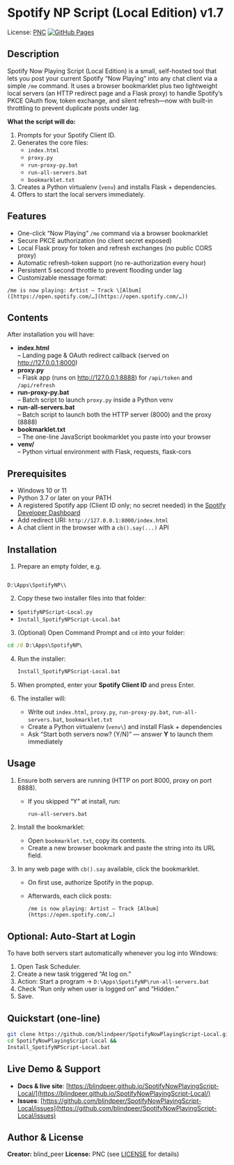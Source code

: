 # Spotify NP Script (Local Edition) v1.7

License: [PNC](LICENSE)
[![GitHub Pages](https://img.shields.io/badge/Docs-GitHub%20Pages-blue.svg)](https://blindpeer.github.io/SpotifyNowPlayingScript-Local/)

## Description

Spotify Now Playing Script (Local Edition) is a small, self-hosted tool that lets you post your current Spotify “Now Playing” into any chat client via a simple `/me` command. It uses a browser bookmarklet plus two lightweight local servers (an HTTP redirect page and a Flask proxy) to handle Spotify’s PKCE OAuth flow, token exchange, and silent refresh—now with built-in throttling to prevent duplicate posts under lag.

**What the script will do:**
1. Prompts for your Spotify Client ID.  
2. Generates the core files:
   - `index.html`  
   - `proxy.py`  
   - `run-proxy-py.bat`  
   - `run-all-servers.bat`  
   - `bookmarklet.txt`  
3. Creates a Python virtualenv (`venv`) and installs Flask + dependencies.  
4. Offers to start the local servers immediately.

## Features

- One-click “Now Playing” `/me` command via a browser bookmarklet  
- Secure PKCE authorization (no client secret exposed)  
- Local Flask proxy for token and refresh exchanges (no public CORS proxy)  
- Automatic refresh-token support (no re-authorization every hour)  
- Persistent 5 second throttle to prevent flooding under lag  
- Customizable message format:  
```
/me is now playing: Artist – Track \[Album] ([https://open.spotify.com/…](https://open.spotify.com/…))

```

## Contents

After installation you will have:
- **index.html**  
– Landing page & OAuth redirect callback (served on http://127.0.0.1:8000)  
- **proxy.py**  
– Flask app (runs on http://127.0.0.1:8888) for `/api/token` and `/api/refresh`  
- **run-proxy-py.bat**  
– Batch script to launch `proxy.py` inside a Python venv  
- **run-all-servers.bat**  
– Batch script to launch both the HTTP server (8000) and the proxy (8888)  
- **bookmarklet.txt**  
– The one-line JavaScript bookmarklet you paste into your browser  
- **venv/**  
– Python virtual environment with Flask, requests, flask-cors  

## Prerequisites

- Windows 10 or 11  
- Python 3.7 or later on your PATH  
- A registered Spotify app (Client ID only; no secret needed) in the [Spotify Developer Dashboard](https://developer.spotify.com/dashboard/)  
- Add redirect URI: `http://127.0.0.1:8000/index.html`  
- A chat client in the browser with a `cb().say(...)` API  

## Installation

1. Prepare an empty folder, e.g.  
```

D:\Apps\SpotifyNP\\

````
2. Copy these two installer files into that folder:  
- `SpotifyNPScript-Local.py`  
- `Install_SpotifyNPScript-Local.bat`  
3. (Optional) Open Command Prompt and `cd` into your folder:  
```bat
cd /d D:\Apps\SpotifyNP\
````

4. Run the installer:

   ```bat
   Install_SpotifyNPScript-Local.bat
   ```
5. When prompted, enter your **Spotify Client ID** and press Enter.
6. The installer will:

   * Write out `index.html`, `proxy.py`, `run-proxy-py.bat`, `run-all-servers.bat`, `bookmarklet.txt`
   * Create a Python virtualenv (`venv\`) and install Flask + dependencies
   * Ask “Start both servers now? (Y/N)” — answer **Y** to launch them immediately

## Usage

1. Ensure both servers are running (HTTP on port 8000, proxy on port 8888).

   * If you skipped “Y” at install, run:

     ```bat
     run-all-servers.bat
     ```
2. Install the bookmarklet:

   * Open `bookmarklet.txt`, copy its contents.
   * Create a new browser bookmark and paste the string into its URL field.
3. In any web page with `cb().say` available, click the bookmarklet.

   * On first use, authorize Spotify in the popup.
   * Afterwards, each click posts:

     ```
     /me is now playing: Artist – Track [Album] (https://open.spotify.com/…)
     ```

## Optional: Auto-Start at Login

To have both servers start automatically whenever you log into Windows:

1. Open Task Scheduler.
2. Create a new task triggered “At log on.”
3. Action: Start a program → `D:\Apps\SpotifyNP\run-all-servers.bat`
4. Check “Run only when user is logged on” and “Hidden.”
5. Save.

## Quickstart (one-line)

```bash
git clone https://github.com/blindpeer/SpotifyNowPlayingScript-Local.git &&
cd SpotifyNowPlayingScript-Local &&
Install_SpotifyNPScript-Local.bat
```

## Live Demo & Support

* **Docs & live site**: [https://blindpeer.github.io/SpotifyNowPlayingScript-Local/](https://blindpeer.github.io/SpotifyNowPlayingScript-Local/)
* **Issues**: [https://github.com/blindpeer/SpotifyNowPlayingScript-Local/issues](https://github.com/blindpeer/SpotifyNowPlayingScript-Local/issues)

## Author & License

**Creator:** blind\_peer
**License:** PNC (see [LICENSE](LICENSE) for details)

```
```
